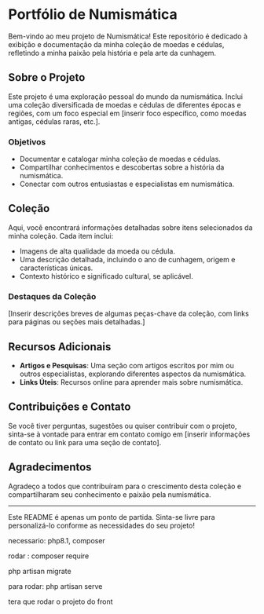 # Portfólio de Numismática

Bem-vindo ao meu projeto de Numismática! Este repositório é dedicado à exibição e documentação da minha coleção de moedas e cédulas, refletindo a minha paixão pela história e pela arte da cunhagem.

## Sobre o Projeto

Este projeto é uma exploração pessoal do mundo da numismática. Inclui uma coleção diversificada de moedas e cédulas de diferentes épocas e regiões, com um foco especial em [inserir foco específico, como moedas antigas, cédulas raras, etc.].

### Objetivos

-   Documentar e catalogar minha coleção de moedas e cédulas.
-   Compartilhar conhecimentos e descobertas sobre a história da numismática.
-   Conectar com outros entusiastas e especialistas em numismática.

## Coleção

Aqui, você encontrará informações detalhadas sobre itens selecionados da minha coleção. Cada item inclui:

-   Imagens de alta qualidade da moeda ou cédula.
-   Uma descrição detalhada, incluindo o ano de cunhagem, origem e características únicas.
-   Contexto histórico e significado cultural, se aplicável.

### Destaques da Coleção

[Inserir descrições breves de algumas peças-chave da coleção, com links para páginas ou seções mais detalhadas.]

## Recursos Adicionais

-   **Artigos e Pesquisas**: Uma seção com artigos escritos por mim ou outros especialistas, explorando diferentes aspectos da numismática.
-   **Links Úteis**: Recursos online para aprender mais sobre numismática.

## Contribuições e Contato

Se você tiver perguntas, sugestões ou quiser contribuir com o projeto, sinta-se à vontade para entrar em contato comigo em [inserir informações de contato ou link para uma seção de contato].

## Agradecimentos

Agradeço a todos que contribuíram para o crescimento desta coleção e compartilharam seu conhecimento e paixão pela numismática.

---

Este README é apenas um ponto de partida. Sinta-se livre para personalizá-lo conforme as necessidades do seu projeto!





necessario: php8.1, composer

rodar : composer require 

php artisan migrate


para rodar: php artisan serve


tera que rodar o projeto do front